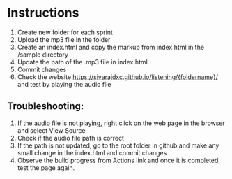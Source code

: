 # Instructions

1. Create new folder for each sprint
2. Upload the mp3 file in the folder
3. Create an index.html and copy the markup from index.html in the /sample directory
4. Update the path of the .mp3 file in index.html
5. Commit changes
6. Check the website https://sivarajdxc.github.io/listening/{foldername}/ and test by playing the audio file

## Troubleshooting:
1. If the audio file is not playing, right click on the web page in the browser and select View Source
2. Check if the audio file path is correct
3. If the path is not updated, go to the root folder in github and make any small change in the index.html and commit changes
4. Observe the build progress from Actions link and once it is completed, test the page again.
 
